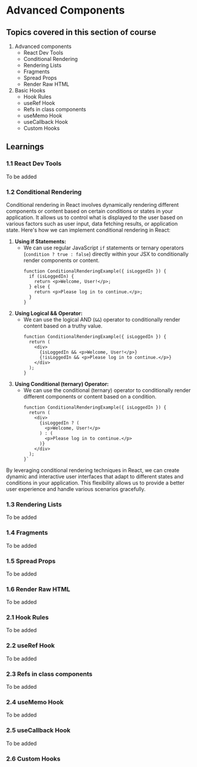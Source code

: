 


# Advanced Components
## Topics covered in this section of course
1. Advanced components
    - React Dev Tools
    - Conditional Rendering
    - Rendering Lists
    - Fragments
    - Spread Props
    - Render Raw HTML
2. Basic Hooks
    - Hook Rules
    - useRef Hook
    - Refs in class components
    - useMemo Hook
    - useCallback Hook
    - Custom Hooks
## Learnings
### 1.1 React Dev Tools
To be added
### 1.2 Conditional Rendering
Conditional rendering in React involves dynamically rendering different components or content based on certain conditions or states in your application. It allows us to control what is displayed to the user based on various factors such as user input, data fetching results, or application state. Here's how we can implement conditional rendering in React:
1.  **Using if Statements:**
    -   We can use regular JavaScript `if` statements or ternary operators (`condition ? true : false`) directly within your JSX to conditionally render components or content.
	    ```
	    function ConditionalRenderingExample({ isLoggedIn }) {
	      if (isLoggedIn) {
	        return <p>Welcome, User!</p>;
	      } else {
	        return <p>Please log in to continue.</p>;
	      }
	    }
	    ```
2.  **Using Logical && Operator:**
    -   We can use the logical AND (`&&`) operator to conditionally render content based on a truthy value.
		```
	    function ConditionalRenderingExample({ isLoggedIn }) {
	      return (
	        <div>
	          {isLoggedIn && <p>Welcome, User!</p>}
	          {!isLoggedIn && <p>Please log in to continue.</p>}
	        </div>
	      );
	    }
		```
3.  **Using Conditional (ternary) Operator:**
    -   We can use the conditional (ternary) operator to conditionally render different components or content based on a condition.
	    ```
	    function ConditionalRenderingExample({ isLoggedIn }) {
	      return (
	        <div>
	          {isLoggedIn ? (
	            <p>Welcome, User!</p>
	          ) : (
	            <p>Please log in to continue.</p>
	          )}
	        </div>
	      );
	    }`
		```
By leveraging conditional rendering techniques in React, we can create dynamic and interactive user interfaces that adapt to different states and conditions in your application. This flexibility allows us to provide a better user experience and handle various scenarios gracefully.
### 1.3 Rendering Lists
To be added
### 1.4 Fragments
To be added
### 1.5 Spread Props
To be added
### 1.6 Render Raw HTML
To be added
### 2.1 Hook Rules
To be added
### 2.2 useRef Hook
To be added
### 2.3 Refs in class components
To be added
### 2.4 useMemo Hook
To be added
### 2.5 useCallback Hook
To be added
### 2.6 Custom Hooks